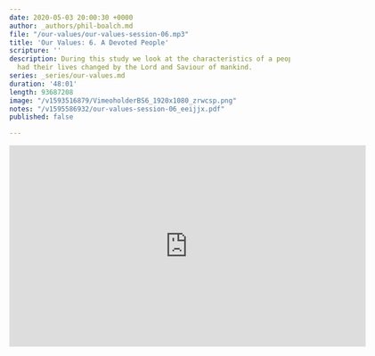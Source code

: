```yaml
---
date: 2020-05-03 20:00:30 +0000
author: _authors/phil-boalch.md
file: "/our-values/our-values-session-06.mp3"
title: 'Our Values: 6. A Devoted People'
scripture: ''
description: During this study we look at the characteristics of a people who have
  had their lives changed by the Lord and Saviour of mankind.
series: _series/our-values.md
duration: '48:01'
length: 93687208
image: "/v1593516879/VimeoholderBS6_1920x1080_zrwcsp.png"
notes: "/v1595586932/our-values-session-06_eeijjx.pdf"
published: false

---
```

<iframe src="https://player.vimeo.com/video/431758581" width="640" height="361" frameborder="0" allow="autoplay; fullscreen" allowfullscreen></iframe>